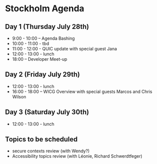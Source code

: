 # Stockholm Agenda

## Day 1 (Thursday July 28th)

* 9:00 - 10:00 – Agenda Bashing
* 10:00 - 11:00 - tbd
* 11:00 - 12:00 - QUIC update with special guest Jana
* 12:00 - 13:00 - lunch
* 18:00 – Developer Meet-up

## Day 2 (Friday July 29th) 

* 12:00 - 13:00 - lunch
* 16:00 - 18:00 – WICG Overview with special guests Marcos and Chris Wilson

## Day 3 (Saturday July 30th)

* 12:00 - 13:00 - lunch

## Topics to be scheduled

* secure contexts review (with Wendy?)
* Accessibility topics review (with Léonie, Richard Schwerdtfeger)

